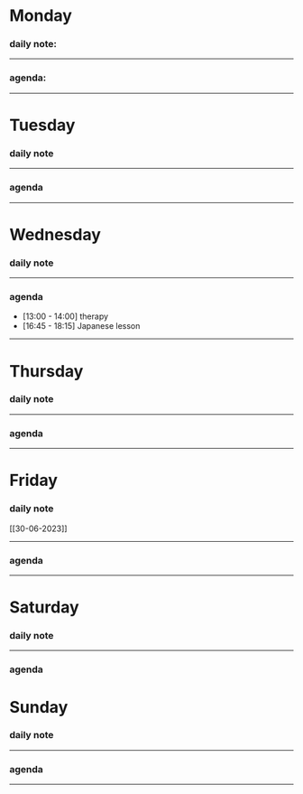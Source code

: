 # Monday
### daily note: 
--- 
### agenda:
---
# Tuesday
### daily note
---
### agenda
---
# Wednesday
### daily note
---
### agenda
- [13:00 - 14:00] therapy 
- [16:45 - 18:15] Japanese lesson
---
# Thursday
### daily note
---
### agenda
---
# Friday
### daily note
[[30-06-2023]]

---
### agenda
---
# Saturday
### daily note
---
### agenda
# Sunday
### daily note
---
### agenda
---
